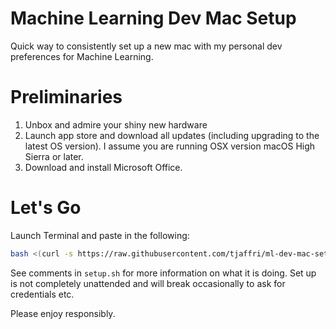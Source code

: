 # Machine Learning Dev Mac Setup
Quick way to consistently set up a new mac with my personal dev preferences for Machine Learning.

# Preliminaries
1. Unbox and admire your shiny new hardware
2. Launch app store and download all updates (including upgrading to the latest OS version). I assume you are running OSX version macOS High Sierra or later. 
3. Download and install Microsoft Office.

# Let's Go
Launch Terminal and paste in the following:

```bash
bash <(curl -s https://raw.githubusercontent.com/tjaffri/ml-dev-mac-setup/master/setup.sh)
```

See comments in ``setup.sh`` for more information on what it is doing. Set up is not completely unattended and will break occasionally to ask for credentials etc.

Please enjoy responsibly.
